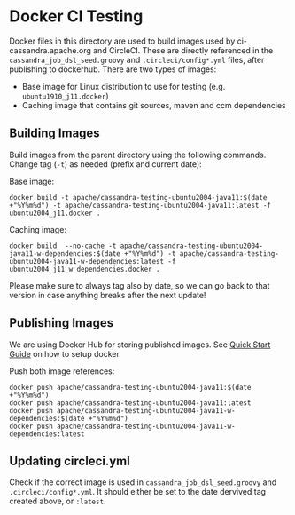 # Docker CI Testing

Docker files in this directory are used to build images used by ci-cassandra.apache.org and CircleCI. These are directly referenced in the `cassandra_job_dsl_seed.groovy` and `.circleci/config*.yml` files, after publishing to dockerhub. There are two types of images:

* Base image for Linux distribution to use for testing (e.g. `ubuntu1910_j11.docker`)
* Caching image that contains git sources, maven and ccm dependencies

## Building Images

Build images from the parent directory using the following commands. Change tag (`-t`) as needed (prefix and current date):

Base image:

`docker build -t apache/cassandra-testing-ubuntu2004-java11:$(date +"%Y%m%d") -t apache/cassandra-testing-ubuntu2004-java11:latest -f ubuntu2004_j11.docker .`

Caching image:

`docker build  --no-cache -t apache/cassandra-testing-ubuntu2004-java11-w-dependencies:$(date +"%Y%m%d") -t apache/cassandra-testing-ubuntu2004-java11-w-dependencies:latest -f ubuntu2004_j11_w_dependencies.docker .`

Please make sure to always tag also by date, so we can go back to that version in case anything breaks after the next update!

## Publishing Images

We are using Docker Hub for storing published images. See [Quick Start Guide](https://docs.docker.com/docker-hub/) on how to setup docker.

Push both image references:

```
docker push apache/cassandra-testing-ubuntu2004-java11:$(date +"%Y%m%d")
docker push apache/cassandra-testing-ubuntu2004-java11:latest
docker push apache/cassandra-testing-ubuntu2004-java11-w-dependencies:$(date +"%Y%m%d")
docker push apache/cassandra-testing-ubuntu2004-java11-w-dependencies:latest
```

## Updating circleci.yml

Check if the correct image is used in `cassandra_job_dsl_seed.groovy` and `.circleci/config*.yml`. It should either be set to the date dervived tag created above, or `:latest`.
